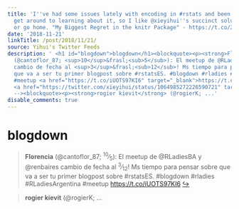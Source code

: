 ```yaml
---
title: 'I''ve had some issues lately with encoding in #rstats and been meaning to
  get around to learning about it, so I like @xieyihui''s succinct solution: go UTF-8
  or go home. "My Biggest Regret in the knitr Package" - https://t.co/2ctDJSKG6m'
date: '2018-11-21'
linkTitle: /post/2018/11/21/
source: Yihui's Twitter Feeds
description: ' <h1 id="blogdown">blogdown</h1><blockquote><p><strong>Florencia</strong>
  (@cantoflor_87; <sup>10</sup>&frasl;<sub>5</sub>): El meetup de @RLadiesBA y @renbaires
  cambio de fecha al <sup>3</sup>&frasl;<sub>12</sub>! Ms tiempo para pensar sobre
  que va a ser tu primer blogpost sobre #rstatsES. #blogdown #rladies #RLadiesArgentina
  #meetup <a href="https://t.co/iUOTS97KI6" target="_blank">https://t.co/iUOTS97KI6</a>
  <a href="https://twitter.com/xieyihui/status/1064985272226590721" target="_blank">&#8618;</a></p></blockquote><!--
  --><blockquote><p><strong>rogier kievit</strong> (@rogierK; ...'
disable_comments: true
---
```

 <h1 id="blogdown">blogdown</h1><blockquote><p><strong>Florencia</strong> (@cantoflor_87; <sup>10</sup>&frasl;<sub>5</sub>): El meetup de @RLadiesBA y @renbaires cambio de fecha al <sup>3</sup>&frasl;<sub>12</sub>! Ms tiempo para pensar sobre que va a ser tu primer blogpost sobre #rstatsES. #blogdown #rladies #RLadiesArgentina #meetup <a href="https://t.co/iUOTS97KI6" target="_blank">https://t.co/iUOTS97KI6</a> <a href="https://twitter.com/xieyihui/status/1064985272226590721" target="_blank">&#8618;</a></p></blockquote><!-- --><blockquote><p><strong>rogier kievit</strong> (@rogierK; ...